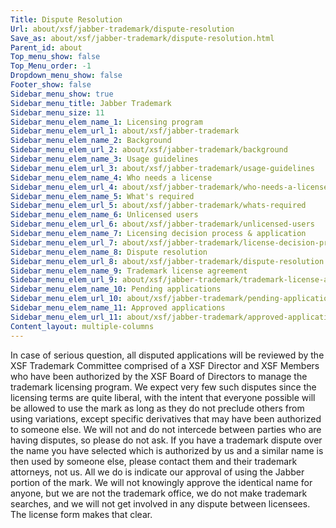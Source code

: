```yaml
---
Title: Dispute Resolution
Url: about/xsf/jabber-trademark/dispute-resolution
Save_as: about/xsf/jabber-trademark/dispute-resolution.html
Parent_id: about
Top_menu_show: false
Top_Menu_order: -1
Dropdown_menu_show: false
Footer_show: false
Sidebar_menu_show: true
Sidebar_menu_title: Jabber Trademark
Sidebar_menu_size: 11
Sidebar_menu_elem_name_1: Licensing program
Sidebar_menu_elem_url_1: about/xsf/jabber-trademark
Sidebar_menu_elem_name_2: Background
Sidebar_menu_elem_url_2: about/xsf/jabber-trademark/background
Sidebar_menu_elem_name_3: Usage guidelines
Sidebar_menu_elem_url_3: about/xsf/jabber-trademark/usage-guidelines
Sidebar_menu_elem_name_4: Who needs a license
Sidebar_menu_elem_url_4: about/xsf/jabber-trademark/who-needs-a-license
Sidebar_menu_elem_name_5: What's required
Sidebar_menu_elem_url_5: about/xsf/jabber-trademark/whats-required
Sidebar_menu_elem_name_6: Unlicensed users
Sidebar_menu_elem_url_6: about/xsf/jabber-trademark/unlicensed-users
Sidebar_menu_elem_name_7: Licensing decision process & application
Sidebar_menu_elem_url_7: about/xsf/jabber-trademark/license-decision-process
Sidebar_menu_elem_name_8: Dispute resolution
Sidebar_menu_elem_url_8: about/xsf/jabber-trademark/dispute-resolution
Sidebar_menu_elem_name_9: Trademark license agreement
Sidebar_menu_elem_url_9: about/xsf/jabber-trademark/trademark-license-agreement
Sidebar_menu_elem_name_10: Pending applications
Sidebar_menu_elem_url_10: about/xsf/jabber-trademark/pending-applications
Sidebar_menu_elem_name_11: Approved applications
Sidebar_menu_elem_url_11: about/xsf/jabber-trademark/approved-applications
Content_layout: multiple-columns
---
```


In case of serious question, all disputed applications will be reviewed by the XSF Trademark Committee comprised of a XSF Director and XSF Members who have been authorized by the XSF Board of Directors to manage the trademark licensing program. We expect very few such disputes since the licensing terms are quite liberal, with the intent that everyone possible will be allowed to use the mark as long as they do not preclude others from using variations, except specific derivatives that may have been authorized to someone else. We will not and do not intercede between parties who are having disputes, so please do not ask. If you have a trademark dispute over the name you have selected which is authorized by us and a similar name is then used by someone else, please contact them and their trademark attorneys, not us. All we do is indicate our approval of using the Jabber portion of the mark. We will not knowingly approve the identical name for anyone, but we are not the trademark office, we do not make trademark searches, and we will not get involved in any dispute between licensees. The license form makes that clear.